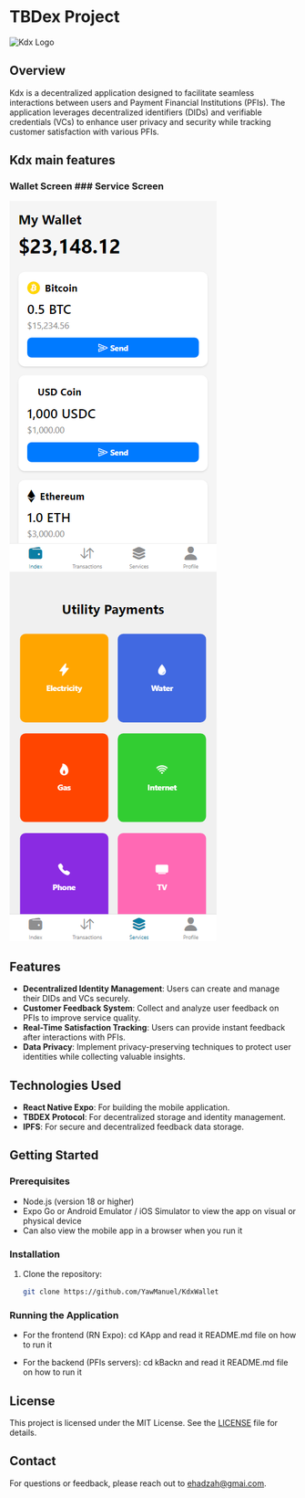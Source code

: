 # TBDex Project

![Kdx Logo](path/to/your/logo.png)  <!-- Replace with the actual path to your logo image -->

## Overview
Kdx is a decentralized application designed to facilitate seamless interactions between users and Payment Financial Institutions (PFIs). The application leverages decentralized identifiers (DIDs) and verifiable credentials (VCs) to enhance user privacy and security while tracking customer satisfaction with various PFIs.

## Kdx main features
### Wallet Screen   ### Service Screen
![Wallet Screen](kApp/assets/wallet_screen.png)   ![Service Screen](kApp/assets/service_screen.png) 


## Features
- **Decentralized Identity Management**: Users can create and manage their DIDs and VCs securely.
- **Customer Feedback System**: Collect and analyze user feedback on PFIs to improve service quality.
- **Real-Time Satisfaction Tracking**: Users can provide instant feedback after interactions with PFIs.
- **Data Privacy**: Implement privacy-preserving techniques to protect user identities while collecting valuable insights.

## Technologies Used
- **React Native Expo**: For building the mobile application.
- **TBDEX Protocol**: For decentralized storage and identity management.
- **IPFS**: For secure and decentralized feedback data storage.

## Getting Started

### Prerequisites
- Node.js (version 18 or higher)
- Expo Go or Android Emulator / iOS Simulator to view the app on visual or physical device
- Can also view the mobile app in a browser when you run it 



### Installation
1. Clone the repository:
   ```bash
   git clone https://github.com/YawManuel/KdxWallet
   ```

### Running the Application
- For the frontend (RN Expo):
  cd KApp and read it README.md file on how to run it
 
- For the backend (PFIs servers):
  cd kBackn and read it README.md file on how to run it

## License
This project is licensed under the MIT License. See the [LICENSE](LICENSE) file for details.

## Contact
For questions or feedback, please reach out to [ehadzah@gmai.com](mailto:your.email@example.com).
